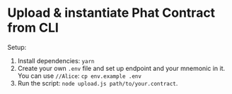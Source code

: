 # Upload & instantiate Phat Contract from CLI

Setup:

1. Install dependencies: `yarn`
2. Create your own `.env` file and set up endpoint and your mnemonic in it. You can use `//Alice`: `cp env.example .env`
3. Run the script: `node upload.js path/to/your.contract`.
